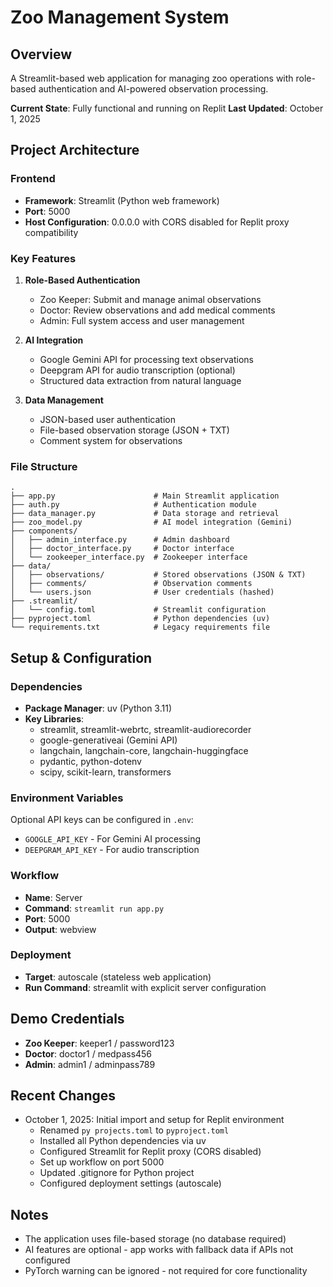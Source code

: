 # Zoo Management System

## Overview
A Streamlit-based web application for managing zoo operations with role-based authentication and AI-powered observation processing.

**Current State**: Fully functional and running on Replit
**Last Updated**: October 1, 2025

## Project Architecture

### Frontend
- **Framework**: Streamlit (Python web framework)
- **Port**: 5000
- **Host Configuration**: 0.0.0.0 with CORS disabled for Replit proxy compatibility

### Key Features
1. **Role-Based Authentication**
   - Zoo Keeper: Submit and manage animal observations
   - Doctor: Review observations and add medical comments
   - Admin: Full system access and user management

2. **AI Integration**
   - Google Gemini API for processing text observations
   - Deepgram API for audio transcription (optional)
   - Structured data extraction from natural language

3. **Data Management**
   - JSON-based user authentication
   - File-based observation storage (JSON + TXT)
   - Comment system for observations

### File Structure
```
.
├── app.py                      # Main Streamlit application
├── auth.py                     # Authentication module
├── data_manager.py             # Data storage and retrieval
├── zoo_model.py                # AI model integration (Gemini)
├── components/
│   ├── admin_interface.py      # Admin dashboard
│   ├── doctor_interface.py     # Doctor interface
│   └── zookeeper_interface.py  # Zookeeper interface
├── data/
│   ├── observations/           # Stored observations (JSON & TXT)
│   ├── comments/               # Observation comments
│   └── users.json              # User credentials (hashed)
├── .streamlit/
│   └── config.toml             # Streamlit configuration
├── pyproject.toml              # Python dependencies (uv)
└── requirements.txt            # Legacy requirements file

```

## Setup & Configuration

### Dependencies
- **Package Manager**: uv (Python 3.11)
- **Key Libraries**:
  - streamlit, streamlit-webrtc, streamlit-audiorecorder
  - google-generativeai (Gemini API)
  - langchain, langchain-core, langchain-huggingface
  - pydantic, python-dotenv
  - scipy, scikit-learn, transformers

### Environment Variables
Optional API keys can be configured in `.env`:
- `GOOGLE_API_KEY` - For Gemini AI processing
- `DEEPGRAM_API_KEY` - For audio transcription

### Workflow
- **Name**: Server
- **Command**: `streamlit run app.py`
- **Port**: 5000
- **Output**: webview

### Deployment
- **Target**: autoscale (stateless web application)
- **Run Command**: streamlit with explicit server configuration

## Demo Credentials
- **Zoo Keeper**: keeper1 / password123
- **Doctor**: doctor1 / medpass456
- **Admin**: admin1 / adminpass789

## Recent Changes
- October 1, 2025: Initial import and setup for Replit environment
  - Renamed `py projects.toml` to `pyproject.toml`
  - Installed all Python dependencies via uv
  - Configured Streamlit for Replit proxy (CORS disabled)
  - Set up workflow on port 5000
  - Updated .gitignore for Python project
  - Configured deployment settings (autoscale)

## Notes
- The application uses file-based storage (no database required)
- AI features are optional - app works with fallback data if APIs not configured
- PyTorch warning can be ignored - not required for core functionality
